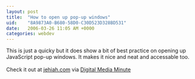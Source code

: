 ```yaml
---
layout: post
title:  "How to open up pop-up windows"
uid:	"8A9873A0-B680-58D0-C30D523D328BD531"
date:   2006-03-26 11:05 AM +0000
categories: webdev
---
```

This is just a quicky but it does show a bit of best practice on opening up JavaScript pop-up windows. It makes it nice and neat and accessable too.<br /><br />Check it out at <a target="_blank" href="http://jehiah.com/archive/how-to-open-popups">jehiah.com</a> via <a target="_blank" href="http://www.digitalmediaminute.com/article/1674/how-to-open-popups">Digital Media Minute</a>